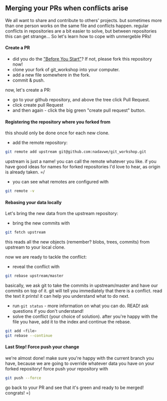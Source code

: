 ## Merging your PRs when conflicts arise

We all want to share and contribute to others' projects. but sometimes more than one person works on the same file and conflicts happen. regular conflicts in repositories are a bit easier to solve, but between repositories this can get strange...
So let's learn how to cope with unmergeble PRs!

#### Create a PR
* did you do the <a href="https://github.com/nadavwe/git_workshop#before-you-start">"Before You Start"</a>? If not, please fork this repository now!
* clone your fork of git_workshop into your computer.
* add a new file somewhere in the fork.
* commit & push.

now, let's create a PR:
* go to your github repository, and above the tree click Pull Request. 
* click create pull Request
* and then again - click the big green "create pull request" button.

#### Registering the repository where you forked from
this should only be done once for each new clone.
* add the remote repository:
```bash
git remote add upstream git@github.com:nadavwe/git_workshop.git
```
  upstream is just a name! you can call the remote whatever you like. if you have good ideas for names for forked repositories I'd love to hear, as origin is already taken. =/
* you can see what remotes are configured with
```bash
git remote -v
```


#### Rebasing your data locally
Let's bring the new data from the upstream repository:
* bring the new commits with 
```bash
git fetch upstream
```
this reads all the new objects (remember? blobs, trees, commits) from upstream to your local clone.

now we are ready to tackle the conflict:
* reveal the conflict with
```bash
git rebase upstream/master
```
basically, we ask git to take the commits in upstream/master and have our commits on top of it.
git will tell you immediately that there is a conflict.
read the text it prints! it can help you understand what to do next.
* run ```git status``` - more information on what you can do. READ! ask questions if you don't understand!
* solve the conflict (your choice of solution). after you're happy with the file you have, add it to the index and continue the rebase. 
```bash
git add <file>
git rebase --continue
```

#### Last Step! Force push your change
we're almost done! make sure you're happy with the current branch you have, because we are going to override whatever data you have on your forked repository!
force push your repository with
```bash
git push --force
```

go back to your PR and see that it's green and ready to be merged! congrats! =)





